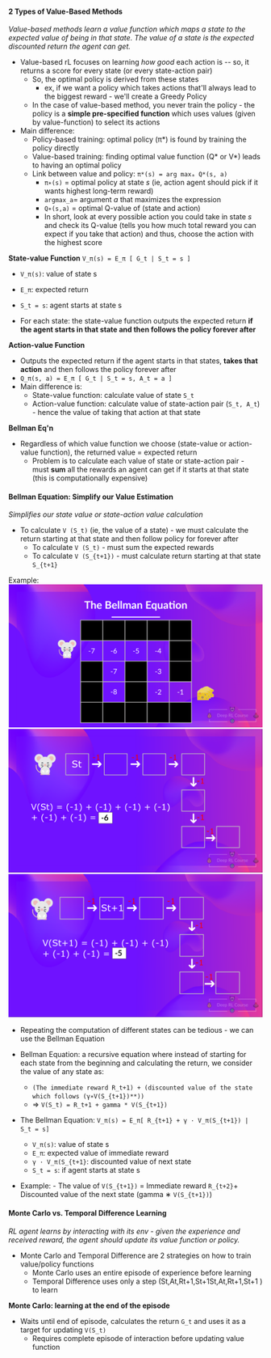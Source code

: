 #### 2 Types of Value-Based Methods
*Value-based methods learn a value function which maps a state to the expected value of being in that state. The value of a state is the expected discounted return the agent can get.*

- Value-based rL focuses on learning *how good* each action is -- so, it returns a score for every state (or every state-action pair)
	- So, the optimal policy is derived from these states 
		- ex, if we want a policy which takes actions that'll always lead to the biggest reward - we'll create a Greedy Policy 
	- In the case of value-based method, you never train the policy - the policy is a **simple pre-specified function** which uses values (given by value-function) to select its actions 
- Main difference:
	- Policy-based training: optimal policy (π*) is found by training the policy directly
	- Value-based training: finding optimal value function (Q* or V*) leads to having an optimal policy 
	- Link between value and policy: `π*(s) = arg maxₐ Q*(s, a)`
		- `π∗(s)` = optimal policy at state *s* (ie, action agent should pick if it wants highest long-term reward)
		- `argmax_a`= argument *a* that maximizes the expression
		- `Q∗(s,a)​` = optimal Q-value of (state and action) 
		- In short, look at every possible action you could take in state *s* and check its Q-value (tells you how much total reward you can expect if you take that action) and thus, choose the action with the highest score

**State-value Function**
`V_π(s) = E_π [ G_t | S_t = s ]`
- `V_π(s)`: value of state s
- `E_π`: expected return 
- `S_t = s`: agent starts at state s 

- For each state: the state-value function outputs the expected return **if the agent starts in that state and then follows the policy forever after** 

**Action-value Function**
- Outputs the expected return if the agent starts in that states, **takes that action** and then follows the policy forever after 
- `Q_π(s, a) = E_π [ G_t | S_t = s, A_t = a ]`
- Main difference is:
	- State-value function: calculate value of state `S_t`
	- Action-value function: calculate value of state-action pair (`S_t, A_t`) - hence the value of taking that action at that state

**Bellman Eq'n**
- Regardless of which value function we choose (state-value or action-value function), the returned value = expected return
	- Problem is to calculate each value of state or state-action pair - must **sum** all the rewards an agent can get if it starts at that state (this is computationally expensive)
#### Bellman Equation: Simplify our Value Estimation 
*Simplifies our state value or state-action value calculation*

- To calculate `V (S_t)` (ie, the value of a state) - we must calculate the return starting at that state and then follow policy for forever after 
	-  To calculate `V (S_t)` - must sum the expected rewards 
	-   To calculate `V (S_{t+1})` - must calculate return starting at that state `S_{t+1}`

Example:
![Maze](img1.png)
![State1](img2.png)
![State2](img3.png)

- Repeating the computation of different states can be tedious - we can use the Bellman Equation 
- Bellman Equation: a recursive equation where instead of starting for each state from the beginning and calculating the return, we consider the value of any state as:
	- `(The immediate reward R_t+1) + (discounted value of the state which follows (γ∗V(S_{t+1​})**))`
	- => `V(S_t) = R_t+1 + gamma * V(S_{t+1})`

- The Bellman Equation: `V_π(s) = E_π[ R_{t+1} + γ · V_π(S_{t+1}) | S_t = s]`
	- `V_π(s)`: value of state s
	- `E_π`: expected value of immediate reward 
	- `γ · V_π(S_{t+1}`: discounted value of next state 
	- `S_t = s`: if agent starts at state s
- Example: - The value of `V(S_{t+1})` = Immediate reward `R_{t+2}`+ Discounted value of the next state (gamma ∗ `V(S_{t+1})`)

#### Monte Carlo vs. Temporal Difference Learning
*RL agent learns by interacting with its env - given the experience and received reward, the agent should update its value function or policy.*
- Monte Carlo and Temporal Difference are 2 strategies on how to train value/policy functions
	- Monte Carlo uses an entire episode of experience before learning
	- Temporal Difference uses only a step (St,At,Rt+1,St+1St​,At​,Rt+1​,St+1​ ) to learn

**Monte Carlo: learning at the end of the episode**
- Waits until end of episode, calculates the return `G_t` and uses it as a target for updating `V(S_t)`
	- Requires complete episode of interaction before updating value function